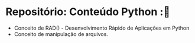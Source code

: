 # Repositório: Conteúdo  Python ::snake:

- Conceito de RAD() - Desenvolvimento Rápido de Aplicações em Python
- Conceito de manipulação de arquivos.
